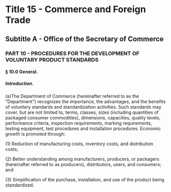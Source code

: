 
# Title 15 - Commerce and Foreign Trade
## Subtitle A - Office of the Secretary of Commerce
### PART 10 - PROCEDURES FOR THE DEVELOPMENT OF VOLUNTARY PRODUCT STANDARDS
#### § 10.0 General.
##### Introduction.

(a)The Department of Commerce (hereinafter referred to as the "Department") recognizes the importance, the advantages, and the benefits of voluntary standards and standardization activities. Such standards may cover, but are not limited to, terms, classes, sizes (including quantities of packaged consumer commodities), dimensions, capacities, quality levels, performance criteria, inspection requirements, marking requirements, testing equipment, test procedures and installation procedures. Economic growth is promoted through:

(1) Reduction of manufacturing costs, inventory costs, and distribution costs;

(2) Better understanding among manufacturers, producers, or packagers (hereinafter referred to as producers), distributors, users, and consumers; and

(3) Simplification of the purchase, installation, and use of the product being standardized.
